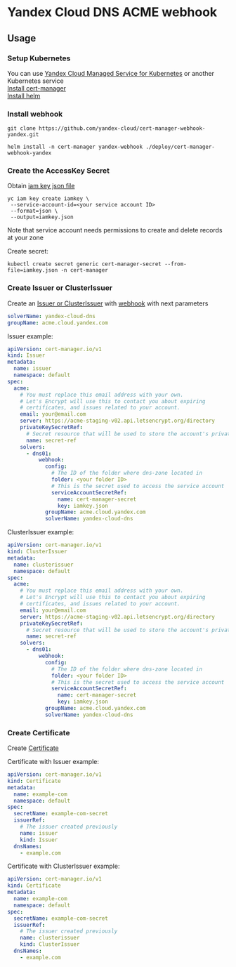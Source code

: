 # Yandex Cloud DNS ACME webhook

## Usage
### Setup Kubernetes
You can use [Yandex Cloud Managed Service for Kubernetes](https://cloud.yandex.com/en/docs/managed-kubernetes/quickstart) or another Kubernetes service\
[Install cert-manager](https://cert-manager.io/docs/installation/) \
[Install helm](https://v2.helm.sh/docs/using_helm/#installing-helm)

### Install webhook
```shell
git clone https://github.com/yandex-cloud/cert-manager-webhook-yandex.git
```

```shell
helm install -n cert-manager yandex-webhook ./deploy/cert-manager-webhook-yandex
```

### Create the AccessKey Secret

Obtain [iam key json file](https://cloud.yandex.ru/docs/cli/cli-ref/managed-services/iam/key/create)
```shell
yc iam key create iamkey \
 --service-account-id=<your service account ID> 
 --format=json \
 --output=iamkey.json
```
Note that service account needs permissions to create and delete records at your zone 

Create secret:
```shell
kubectl create secret generic cert-manager-secret --from-file=iamkey.json -n cert-manager
```
### Create Issuer or ClusterIssuer

Create an [Issuer or ClusterIssuer](https://cert-manager.io/docs/configuration/acme/) with [webhook](https://cert-manager.io/docs/configuration/acme/dns01/webhook/) with next parameters

```yaml
solverName: yandex-cloud-dns
groupName: acme.cloud.yandex.com
```

Issuer example:
```yaml
apiVersion: cert-manager.io/v1
kind: Issuer
metadata:
  name: issuer
  namespace: default
spec:
  acme:
    # You must replace this email address with your own.
    # Let's Encrypt will use this to contact you about expiring
    # certificates, and issues related to your account.
    email: your@email.com
    server: https://acme-staging-v02.api.letsencrypt.org/directory
    privateKeySecretRef:
      # Secret resource that will be used to store the account's private key.
      name: secret-ref
    solvers:
      - dns01:
          webhook:
            config:
              # The ID of the folder where dns-zone located in
              folder: <your folder ID>
              # This is the secret used to access the service account
              serviceAccountSecretRef:
                name: cert-manager-secret
                key: iamkey.json
            groupName: acme.cloud.yandex.com
            solverName: yandex-cloud-dns
```

ClusterIssuer example:
```yaml
apiVersion: cert-manager.io/v1
kind: ClusterIssuer
metadata:
  name: clusterissuer
  namespace: default
spec:
  acme:
    # You must replace this email address with your own.
    # Let's Encrypt will use this to contact you about expiring
    # certificates, and issues related to your account.
    email: your@email.com
    server: https://acme-staging-v02.api.letsencrypt.org/directory
    privateKeySecretRef:
      # Secret resource that will be used to store the account's private key.
      name: secret-ref
    solvers:
      - dns01:
          webhook:
            config:
              # The ID of the folder where dns-zone located in
              folder: <your folder ID>
              # This is the secret used to access the service account
              serviceAccountSecretRef:
                name: cert-manager-secret
                key: iamkey.json
            groupName: acme.cloud.yandex.com
            solverName: yandex-cloud-dns
```

### Create Certificate

Create [Certificate](https://cert-manager.io/docs/usage/certificate/)

Certificate with Issuer example:
```yaml
apiVersion: cert-manager.io/v1
kind: Certificate
metadata:
  name: example-com
  namespace: default
spec:
  secretName: example-com-secret
  issuerRef:
    # The issuer created previously
    name: issuer
    kind: Issuer
  dnsNames:
    - example.com
```

Certificate with ClusterIssuer example:
```yaml
apiVersion: cert-manager.io/v1
kind: Certificate
metadata:
  name: example-com
  namespace: default
spec:
  secretName: example-com-secret
  issuerRef:
    # The issuer created previously
    name: clusterissuer
    kind: ClusterIssuer
  dnsNames:
    - example.com
```
